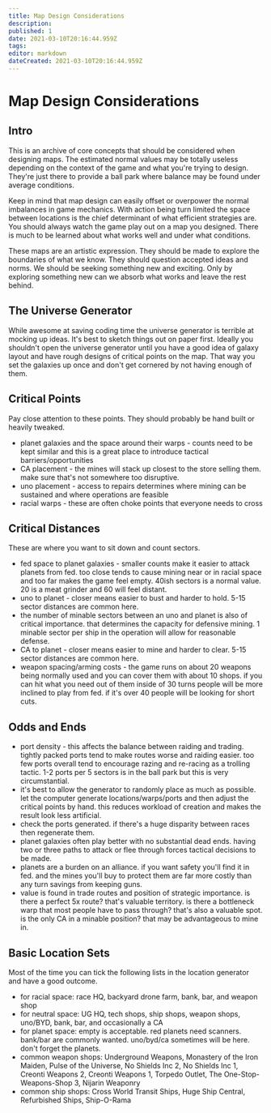 ```yaml
---
title: Map Design Considerations
description: 
published: 1
date: 2021-03-10T20:16:44.959Z
tags: 
editor: markdown
dateCreated: 2021-03-10T20:16:44.959Z
---
```


# Map Design Considerations
## Intro
This is an archive of core concepts that should be considered when designing maps.  The estimated normal values may be totally useless depending on the context of the game and what you're trying to design.  They're just there to provide a ball park where balance may be found under average conditions.

Keep in mind that map design can easily offset or overpower the normal imbalances in game mechanics.  With action being turn limited the space between locations is the chief determinant of what efficient strategies are.  You should always watch the game play out on a map you designed.  There is much to be learned about what works well and under what conditions.

These maps are an artistic expression.  They should be made to explore the boundaries of what we know.  They should question accepted ideas and norms.  We should be seeking something new and exciting.  Only by exploring something new can we absorb what works and leave the rest behind. 

## The Universe Generator
While awesome at saving coding time the universe generator is terrible at mocking up ideas.  It's best to sketch things out on paper first.  Ideally you shouldn't open the universe generator until you have a good idea of galaxy layout and have rough designs of critical points on the map.  That way you set the galaxies up once and don't get cornered by not having enough of them.

## Critical Points
Pay close attention to these points.  They should probably be hand built or heavily tweaked.
* planet galaxies and the space around their warps - counts need to be kept similar and this is a great place to introduce tactical barriers/opportunities
* CA placement - the mines will stack up closest to the store selling them.  make sure that's not somewhere too disruptive.
* uno placement - access to repairs determines where mining can be sustained and where operations are feasible
* racial warps - these are often choke points that everyone needs to cross

## Critical Distances
These are where you want to sit down and count sectors.
* fed space to planet galaxies - smaller counts make it easier to attack planets from fed.  too close tends to cause mining near or in racial space and too far makes the game feel empty.  40ish sectors is a normal value.  20 is a meat grinder and 60 will feel distant.
* uno to planet - closer means easier to bust and harder to hold.  5-15 sector distances are common here.
* the number of minable sectors between an uno and planet is also of critical importance.  that determines the capacity for defensive mining.  1 minable sector per ship in the operation will allow for reasonable defense.
* CA to planet - closer means easier to mine and harder to clear.  5-15 sector distances are common here.
* weapon spacing/arming costs - the game runs on about 20 weapons being normally used and you can cover them with about 10 shops.  if you can hit what you need out of them inside of 30 turns people will be more inclined to play from fed.  if it's over 40 people will be looking for short cuts.

## Odds and Ends
* port density - this affects the balance between raiding and trading.  tightly packed ports tend to make routes worse and raiding easier.  too few ports overall tend to encourage razing and re-racing as a trolling tactic.  1-2 ports per 5 sectors is in the ball park but this is very circumstantial.
* it's best to allow the generator to randomly place as much as possible.  let the computer generate locations/warps/ports and then adjust the critical points by hand.  this reduces workload of creation and makes the result look less artificial.
* check the ports generated.  if there's a huge disparity between races then regenerate them.
* planet galaxies often play better with no substantial dead ends.  having two or three paths to attack or flee through forces tactical decisions to be made.
* planets are a burden on an alliance.  if you want safety you'll find it in fed.  and the mines you'll buy to protect them are far more costly than any turn savings from keeping guns.
* value is found in trade routes and position of strategic importance.  is there a perfect 5x route?  that's valuable territory.  is there a bottleneck warp that most people have to pass through?  that's also a valuable spot.  is the only CA in a minable position?  that may be advantageous to mine in.

## Basic Location Sets
Most of the time you can tick the following lists in the location generator and have a good outcome.
* for racial space: race HQ, backyard drone farm, bank, bar, and weapon shop
* for neutral space: UG HQ, tech shops, ship shops, weapon shops, uno/BYD, bank, bar, and occasionally a CA
* for planet space: empty is acceptable.  red planets need scanners.  bank/bar are commonly wanted.  uno/byd/ca sometimes will be here.  don't forget the planets.
* common weapon shops: Underground Weapons, Monastery of the Iron Maiden, Pulse of the Universe, No Shields Inc 2, No Shields Inc 1, Creonti Weapons 2, Creonti Weapons 1, Torpedo Outlet, The One-Stop-Weapons-Shop 3, Nijarin Weaponry
* common ship shops: Cross World Transit Ships, Huge Ship Central, Refurbished Ships, Ship-O-Rama